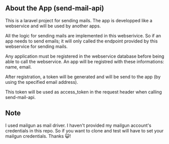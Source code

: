 ## About the App (send-mail-api)

This is a laravel project for sending mails.
The app is developped like a webservice and will be used by another apps.

All the logic for sending mails are implemented in this webserivice. So if an app needs to send emails; it will only called the endpoint provided by this webservice for sending mails.

Any application must be registered in the webservice database before being able to call the webservice.
An app will be registred with these informations: name, email.

After registration, a token will be generated and will be send to the app (by using the specified email address).

This token will be used as access_token in the request header when calling send-mail-api.

## Note
I used mailgun as mail driver. I haven't provided my mailgun account's credentials in this repo. So if you want to clone and test will have to set your mailgun credentials.
Thanks 😺!

